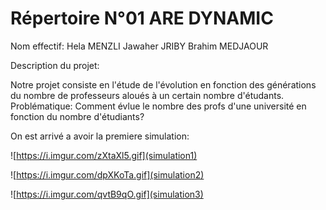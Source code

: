 # Répertoire N°01 ARE DYNAMIC
Nom effectif:
Hela MENZLI
Jawaher JRIBY
Brahim MEDJAOUR

Description du projet:

Notre projet consiste en l'étude de l'évolution en fonction des générations du nombre de professeurs aloués à un certain nombre d'étudants.
Problématique:
Comment évlue le nombre des profs d'une université en fonction du nombre d'étudiants? 

On est arrivé a avoir la premiere simulation:

![https://i.imgur.com/zXtaXl5.gif](simulation1)

![https://i.imgur.com/dpXKoTa.gif](simulation2)

![https://i.imgur.com/qvtB9qO.gif](simulation3)
